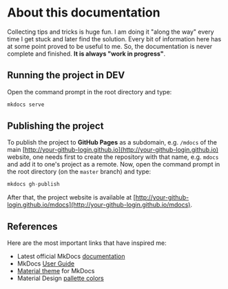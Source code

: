 # About this documentation

Collecting tips and tricks is huge fun. I am doing it "along the way" every time I get stuck and later find the solution. Every bit of information here has at some point proved to be useful to me. So, the documentation is never complete and finished. **It is always "work in progress"**.

## Running the project in DEV

Open the command prompt in the root directory and type:

```bash
mkdocs serve
```

## Publishing the project

To publish the project to **GitHub Pages** as a subdomain, e.g. `/mdocs` of the main [http://your-github-login.github.io](http://your-github-login.github.io) website, one needs first to create the repository with that name, e.g. `mdocs` and add it to one's project as a remote. Now, open the command prompt in the root directory (on the `master` branch) and type:

```javascript
mkdocs gh-publish
```

After that, the project website is available at [http://your-github-login.github.io/mdocs](http://your-github-login.github.io/mdocs).

## References

Here are the most important links that have inspired me:

* Latest official MkDocs [documentation](http://mkdocs.readthedocs.io/en/latest/)
* MkDocs [User Guide](http://www.mkdocs.org/user-guide/writing-your-docs/)
* [Material theme](http://squidfunk.github.io/mkdocs-material/) for MkDocs
* Material Design [pallette colors](https://www.materialui.co/colors)
